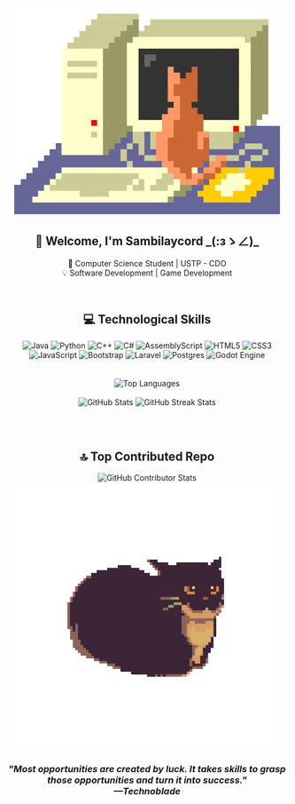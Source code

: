 <p align="center">
  <img src="https://github.com/Sambilaycord/Sambilaycord/blob/main/computer.gif">
</p>

<div align="center">
  <h2>👋 Welcome, I'm Sambilaycord _(:зゝ∠)_ </h2>
  <p>🏫 Computer Science Student | USTP - CDO
  <br>💡 Software Development | Game Development</p>
  <br>
</div>

<div align="center">
<h2>💻 Technological Skills</h2>
  <img src="https://img.shields.io/badge/java-%23ED8B00.svg?style=for-the-badge&logo=openjdk&logoColor=white" alt="Java">
  <img src="https://img.shields.io/badge/python-3670A0?style=for-the-badge&logo=python&logoColor=ffdd54" alt="Python">
  <img src="https://img.shields.io/badge/c++-%2300599C.svg?style=for-the-badge&logo=c%2B%2B&logoColor=white" alt="C++">
  <img src="https://img.shields.io/badge/c%23-%23239120.svg?style=for-the-badge&logo=csharp&logoColor=white" alt="C#">
  <img src="https://img.shields.io/badge/assembly%20script-%23000000.svg?style=for-the-badge&logo=assemblyscript&logoColor=white" alt="AssemblyScript">
  <img src="https://img.shields.io/badge/html5-%23E34F26.svg?style=for-the-badge&logo=html5&logoColor=white" alt="HTML5">
  <img src="https://img.shields.io/badge/css3-%231572B6.svg?style=for-the-badge&logo=css3&logoColor=white" alt="CSS3">
  <img src="https://img.shields.io/badge/javascript-%23323330.svg?style=for-the-badge&logo=javascript&logoColor=%23F7DF1E" alt="JavaScript">
  <img src="https://img.shields.io/badge/bootstrap-%238511FA.svg?style=for-the-badge&logo=bootstrap&logoColor=white" alt="Bootstrap">
  <img src="https://img.shields.io/badge/laravel-%23FF2D20.svg?style=for-the-badge&logo=laravel&logoColor=white" alt="Laravel">
  <img src="https://img.shields.io/badge/postgres-%23316192.svg?style=for-the-badge&logo=postgresql&logoColor=white" alt="Postgres">
  <img src="https://img.shields.io/badge/GODOT-%23FFFFFF.svg?style=for-the-badge&logo=godot-engine" alt="Godot Engine">
</div>
<br><br>

<div align="center">
  <img src="https://github-readme-stats.vercel.app/api/top-langs/?username=Sambilaycord&theme=solarized-light&hide_border=false&include_all_commits=true&count_private=true&layout=compact" alt="Top Languages">
  <br><br>
  <img src="https://github-readme-stats.vercel.app/api?username=Sambilaycord&theme=solarized-light&hide_border=false&include_all_commits=true&count_private=true" alt="GitHub Stats">
  <img src="https://github-readme-streak-stats.herokuapp.com/?user=Sambilaycord&theme=solarized-light&hide_border=false" alt="GitHub Streak Stats">
</div>

<br><br>

<div align="center">
  <h2>🔝 Top Contributed Repo</h2>
  <img src="https://github-contributor-stats.vercel.app/api?username=Sambilaycord&limit=5&theme=solarized-light&combine_all_yearly_contributions=true" alt="GitHub Contributor Stats">
</div>

<div align="center">
  <img src="https://github.com/Sambilaycord/Sambilaycord/blob/main/maxwell.gif"><br>
  <h3><i>
    "Most opportunities are created by luck. It takes skills to grasp those opportunities and turn it into success." <br>
    —Technoblade
  </i></h3>
</div>



